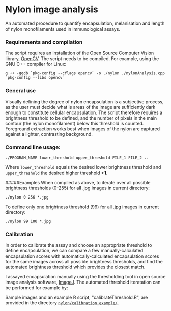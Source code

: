 # Nylon image analysis
An automated procedure to quantify encapsulation, melanisation and length of nylon monofilaments used in immunological assays.

### Requirements and compilation

The script requires an installation of the Open Source Computer Vision library, [OpenCV](http://opencv.org/quickstart.html.). The script needs to be compiled. For example, using the GNU C++ compiler for Linux:

```g ++ -ggdb `pkg-config --cflags opencv` -o ./nylon ./nylonAnalysis.cpp `pkg-config --libs opencv` ```


### General use
Visually defining the degree of nylon encapsulation is a subjective process, as the user must decide what is areas of the image are sufficiently dark enough to constitute cellular encapsulation. The script therefore requires a brightness threshold to be defined, and the number of pixels in the main contour (the nylon monofilament) below this threshold is counted. Foreground extraction works best when images of the nylon are captured against a lighter, contrasting background.

### Command line usage:

```./PROGRAM_NAME lower_threshold upper_threshold FILE_1 FILE_2 ..```

Where `lower_threshold` equals the desired lower brightness threshold and `upper_threshold` the desired higher threshold **+1**.


#####Examples
When compiled as above, to iterate over all possible brightness thresholds (0-255) for all .jpg images in current directory:

```./nylon 0 256 *.jpg```


To define only one brightness threshold (99) for all .jpg images in current directory:

```./nylon 99 100 *.jpg```


### Calibration
In order to calibrate the assay and choose an appropriate threshold to define encapsulation, we can compare a few manually-calculated encapsulation scores with automatically-calculated encapsulation scores for the same images across all possible brightness thresholds, and find the automated brightness threshold which provides the closest match.

I assayed encapsulation manually using the thresholding tool in open source image analysis software, [ImageJ](http://imagej.nih.gov/ij/). The automated threshold iteratation can be performed for example by:

Sample images and an example R script, "calibrateThreshold.R", are provided in the directory  [`nylon/calibration_example/`](https://github.com/JoGall/nylon/tree/master/calibration_example).
